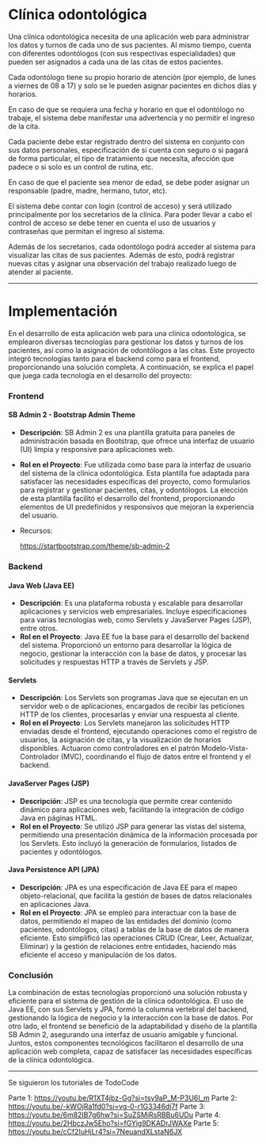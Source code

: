 # Clínica odontológica

Una clínica odontológica necesita de una aplicación web para administrar los datos y turnos de cada uno de sus pacientes. Al mismo tiempo, cuenta con diferentes odontólogos (con sus respectivas especialidades) que pueden ser asignados a cada una de las citas de estos pacientes.

Cada odontólogo tiene su propio horario de atención (por ejemplo, de lunes a viernes de 08 a 17) y solo se le pueden asignar pacientes en dichos días y horarios.

En caso de que se requiera una fecha y horario en que el odontólogo no trabaje, el sistema debe manifestar una advertencia y no permitir el ingreso de la cita.

Cada paciente debe estar registrado dentro del sistema en conjunto con sus datos personales, especificación de si cuenta con seguro o si pagará de forma particular, el tipo de tratamiento que necesita, afección que padece o si solo es un control de rutina, etc.

En caso de que el paciente sea menor de edad, se debe poder asignar un responsable (padre, madre, hermano, tutor, etc).

El sistema debe contar con login (control de acceso) y será utilizado principalmente por los secretarios de la clínica. Para poder llevar a cabo el control de acceso se debe tener en cuenta el uso de usuarios y contraseñas que permitan el ingreso al sistema.

Además de los secretarios, cada odontólogo podrá acceder al sistema para visualizar las citas de sus pacientes. Además de esto, podrá registrar nuevas citas y asignar una observación del trabajo realizado luego de atender al paciente.


---

# Implementación

En el desarrollo de esta aplicación web para una clínica odontológica, se emplearon diversas tecnologías para gestionar los datos y turnos de los pacientes, así como la asignación de odontólogos a las citas. Este proyecto integró tecnologías tanto para el backend como para el frontend, proporcionando una solución completa. A continuación, se explica el papel que juega cada tecnología en el desarrollo del proyecto:

### Frontend

#### SB Admin 2 - Bootstrap Admin Theme
- **Descripción**: SB Admin 2 es una plantilla gratuita para paneles de administración basada en Bootstrap, que ofrece una interfaz de usuario (UI) limpia y responsive para aplicaciones web.
- **Rol en el Proyecto**: Fue utilizada como base para la interfaz de usuario del sistema de la clínica odontológica. Esta plantilla fue adaptada para satisfacer las necesidades específicas del proyecto, como formularios para registrar y gestionar pacientes, citas, y odontólogos. La elección de esta plantilla facilitó el desarrollo del frontend, proporcionando elementos de UI predefinidos y responsivos que mejoran la experiencia del usuario.
- Recursos:

  https://startbootstrap.com/theme/sb-admin-2

### Backend

#### Java Web (Java EE)
- **Descripción**: Es una plataforma robusta y escalable para desarrollar aplicaciones y servicios web empresariales. Incluye especificaciones para varias tecnologías web, como Servlets y JavaServer Pages (JSP), entre otros.
- **Rol en el Proyecto**: Java EE fue la base para el desarrollo del backend del sistema. Proporcionó un entorno para desarrollar la lógica de negocio, gestionar la interacción con la base de datos, y procesar las solicitudes y respuestas HTTP a través de Servlets y JSP.

#### Servlets
- **Descripción**: Los Servlets son programas Java que se ejecutan en un servidor web o de aplicaciones, encargados de recibir las peticiones HTTP de los clientes, procesarlas y enviar una respuesta al cliente.
- **Rol en el Proyecto**: Los Servlets manejaron las solicitudes HTTP enviadas desde el frontend, ejecutando operaciones como el registro de usuarios, la asignación de citas, y la visualización de horarios disponibles. Actuaron como controladores en el patrón Modelo-Vista-Controlador (MVC), coordinando el flujo de datos entre el frontend y el backend.

#### JavaServer Pages (JSP)
- **Descripción**: JSP es una tecnología que permite crear contenido dinámico para aplicaciones web, facilitando la integración de código Java en páginas HTML.
- **Rol en el Proyecto**: Se utilizó JSP para generar las vistas del sistema, permitiendo una presentación dinámica de la información procesada por los Servlets. Esto incluyó la generación de formularios, listados de pacientes y odontólogos.

#### Java Persistence API (JPA)
- **Descripción**: JPA es una especificación de Java EE para el mapeo objeto-relacional, que facilita la gestión de bases de datos relacionales en aplicaciones Java.
- **Rol en el Proyecto**: JPA se empleó para interactuar con la base de datos, permitiendo el mapeo de las entidades del dominio (como pacientes, odontólogos, citas) a tablas de la base de datos de manera eficiente. Esto simplificó las operaciones CRUD (Crear, Leer, Actualizar, Eliminar) y la gestión de relaciones entre entidades, haciendo más eficiente el acceso y manipulación de los datos.

### Conclusión
La combinación de estas tecnologías proporcionó una solución robusta y eficiente para el sistema de gestión de la clínica odontológica. El uso de Java EE, con sus Servlets y JPA, formó la columna vertebral del backend, gestionando la lógica de negocio y la interacción con la base de datos. Por otro lado, el frontend se benefició de la adaptabilidad y diseño de la plantilla SB Admin 2, asegurando una interfaz de usuario amigable y funcional. Juntos, estos componentes tecnológicos facilitaron el desarrollo de una aplicación web completa, capaz de satisfacer las necesidades específicas de la clínica odontológica.

---

Se siguieron los tutoriales de TodoCode 

Parte 1: https://youtu.be/R1XT4jbz-Gg?si=tsy9aP_M-P3U6I_m
Parte 2: https://youtu.be/-kWOjRa1fd0?si=vg-0-r1G3346dj7f
Parte 3: https://youtu.be/6m82IB7g6hw?si=SuZSMiRsRBBu6UDu
Parte 4: https://youtu.be/2HbczJw5Eho?si=fGYig9DKADrJWAXe
Parte 5: https://youtu.be/cCf2IuHjLr4?si=7NeuandXLstaN6JX

